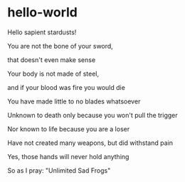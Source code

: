 # hello-world

Hello sapient stardusts!

You are not the bone of your sword,

that doesn't even make sense

Your body is not made of steel,

and if your blood was fire you would die

You have made little to no blades whatsoever

Unknown to death only because you won't pull the trigger

Nor known to life because you are a loser

Have not created many weapons, but did withstand pain

Yes, those hands will never hold anything

So as I pray: "Unlimited Sad Frogs"
